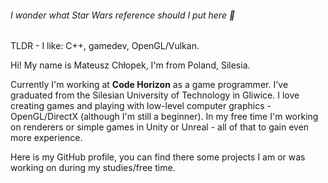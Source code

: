 ###### I wonder what Star Wars reference should I put here 🤔

TLDR - I like: C++, gamedev, OpenGL/Vulkan.

Hi! My name is Mateusz Chłopek, I'm from Poland, Silesia.

Currently I'm working at **Code Horizon** as a game programmer. I've graduated from the Silesian University of Technology in Gliwice. I love creating games and playing with low-level computer graphics - OpenGL/DirectX (although I'm still a beginner). In my free time I'm working on renderers or simple games in Unity or Unreal - all of that to gain even more experience.

Here is my GitHub profile, you can find there some projects I am or was working on during my studies/free time.
